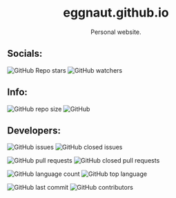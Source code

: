 <div align = 'center'>
<h1> eggnaut.github.io </h1>
Personal website.
</div>

## Socials:

![GitHub Repo stars](https://img.shields.io/github/stars/eggnaut/eggnaut.github.io?color=yellow&logo=Github&style=for-the-badge) ![GitHub watchers](https://img.shields.io/github/watchers/eggnaut/eggnaut.github.io?color=orange&logo=Github&style=for-the-badge)

## Info:

![GitHub repo size](https://img.shields.io/github/repo-size/eggnaut/eggnaut.github.io?style=for-the-badge) ![GitHub](https://img.shields.io/static/v1?label=License&message=LGPL-2.1&color=orange&style=for-the-badge)

## Developers:

![GitHub issues](https://img.shields.io/github/issues/eggnaut/eggnaut.github.io?color=green&style=for-the-badge) ![GitHub closed issues](https://img.shields.io/github/issues-closed/eggnaut/eggnaut.github.io?color=red&style=for-the-badge)

![GitHub pull requests](https://img.shields.io/github/issues-pr/eggnaut/eggnaut.github.io?color=green&style=for-the-badge) ![GitHub closed pull requests](https://img.shields.io/github/issues-pr-closed/eggnaut/eggnaut.github.io?color=red&style=for-the-badge)

![GitHub language count](https://img.shields.io/github/languages/count/eggnaut/eggnaut.github.io?style=for-the-badge) ![GitHub top language](https://img.shields.io/github/languages/top/eggnaut/eggnaut.github.io?logo=HTML5&logoColor=orange&style=for-the-badge)

![GitHub last commit](https://img.shields.io/github/last-commit/eggnaut/eggnaut.github.io?style=for-the-badge) ![GitHub contributors](https://img.shields.io/github/contributors/eggnaut/eggnaut.github.io?style=for-the-badge)
